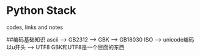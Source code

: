 





# Python Stack

 codes, links and notes

##编码基础知识
ascii  --> GB2312 --> GBK  --> GB18030
ISO --> unicode编码以u开头   --> UTF8
GBK和UTF8是一个层面的东西




